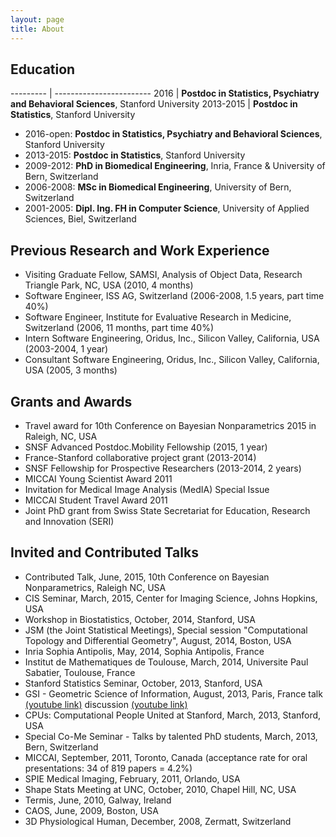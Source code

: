 ```yaml
---
layout: page
title: About
---
```


## Education

--------- | ------------------------
2016      | **Postdoc in Statistics, Psychiatry and Behavioral Sciences**, Stanford University
2013-2015 | **Postdoc in Statistics**, Stanford University

* 2016-open: **Postdoc in Statistics, Psychiatry and Behavioral Sciences**, Stanford University
* 2013-2015: **Postdoc in Statistics**, Stanford University
* 2009-2012: **PhD in Biomedical Engineering**, Inria, France & University of Bern, Switzerland
* 2006-2008: **MSc in Biomedical Engineering**, University of Bern, Switzerland
* 2001-2005: **Dipl. Ing. FH in Computer Science**, University of Applied Sciences, Biel, Switzerland

## Previous Research and Work Experience

* Visiting Graduate Fellow, SAMSI, Analysis of Object Data, Research Triangle Park, NC, USA (2010, 4 months)
* Software Engineer, ISS AG, Switzerland (2006-2008, 1.5 years, part time 40%)
* Software Engineer, Institute for Evaluative Research in Medicine, Switzerland (2006, 11 months, part time 40%)
* Intern Software Engineering, Oridus, Inc., Silicon Valley, California, USA (2003-2004, 1 year)
* Consultant Software Engineering, Oridus, Inc., Silicon Valley, California, USA (2005, 3 months)

## Grants and Awards

* Travel award for 10th Conference on Bayesian Nonparametrics 2015 in Raleigh, NC, USA
* SNSF Advanced Postdoc.Mobility Fellowship (2015, 1 year)
* France-Stanford collaborative project grant (2013-2014)
* SNSF Fellowship for Prospective Researchers (2013-2014, 2 years)
* MICCAI Young Scientist Award 2011
* Invitation for Medical Image Analysis (MedIA) Special Issue
* MICCAI Student Travel Award 2011
* Joint PhD grant from Swiss State Secretariat for Education, Research and Innovation (SERI)

## Invited and Contributed Talks

* Contributed Talk, June, 2015, 10th Conference on Bayesian Nonparametrics, Raleigh NC, USA
* CIS Seminar, March, 2015, Center for Imaging Science, Johns Hopkins, USA
* Workshop in Biostatistics, October, 2014, Stanford, USA
* JSM (the Joint Statistical Meetings), Special session "Computational Topology and Differential Geometry", August, 2014, Boston, USA
* Inria Sophia Antipolis, May, 2014, Sophia Antipolis, France
* Institut de Mathematiques de Toulouse, March, 2014, Universite Paul Sabatier, Toulouse, France
* Stanford Statistics Seminar, October, 2013, Stanford, USA
* GSI - Geometric Science of Information, August, 2013, Paris, France talk [(youtube link)](https://www.youtube.com/watch?v=KZO-EaJ6Qrc) discussion [(youtube link)](https://www.youtube.com/watch?v=B22UeW_wOpg)
* CPUs: Computational People United at Stanford, March, 2013, Stanford, USA
* Special Co-Me Seminar - Talks by talented PhD students, March, 2013, Bern, Switzerland
* MICCAI, September, 2011, Toronto, Canada (acceptance rate for oral presentations: 34 of 819 papers = 4.2%)
* SPIE Medical Imaging, February, 2011, Orlando, USA
* Shape Stats Meeting at UNC, October, 2010, Chapel Hill, NC, USA
* Termis, June, 2010, Galway, Ireland
* CAOS, June, 2009, Boston, USA
* 3D Physiological Human, December, 2008, Zermatt, Switzerland

